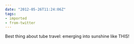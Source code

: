 ```yaml
---
date: "2012-05-26T11:24:06Z"
tags:
- imported
- from-twitter
---
```

Best thing about tube travel: emerging into sunshine like THIS!
